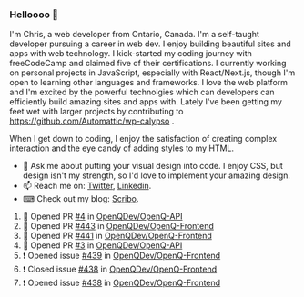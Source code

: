 ### Helloooo 👋

I'm Chris, a web developer from Ontario, Canada. I'm a self-taught developer pursuing a career in web dev. I enjoy building beautiful sites and apps with web technology.
I kick-started my coding journey with freeCodeCamp and claimed five of their certifications.  I currently working on personal projects in JavaScript, especially with React/Next.js, though I'm open to learning other languages and frameworks. I love the web platform and I'm excited by the powerful technolgies which can developers can efficiently build amazing sites and apps with. Lately I've been getting my feet wet with larger projects by contributing to https://github.com/Automattic/wp-calypso .

When I get down to coding, I enjoy the satisfaction of creating complex interaction and the eye candy of adding styles to my HTML. 

- 💬 Ask me about putting your visual design into code. I enjoy CSS, but design isn't my strength, so I'd love to implement your amazing design.
- 📫 Reach me on: [Twitter](https://twitter.com/Christo28120856), [Linkedin](https://www.linkedin.com/in/christopher-stevers-07b9a5204/).
- ⌨ Check out my blog: [Scribo](https://christopherstevers.cf).
<!--
**Christopher-Stevers/Christopher-Stevers** is a ✨ _special_ ✨ repository because its `README.md` (this file) appears on your GitHub profile.

Here are some ideas to get you started:

- 🔭 I’m currently working on ...
- 🌱 I’m currently learning ...
- 👯 I’m looking to collaborate on ...
- 🤔 I’m looking for help with ...
- 😄 Pronouns: ...
- ⚡ Fun fact: ...
-->

<!--START_SECTION:activity-->
1. 💪 Opened PR [#4](https://github.com/OpenQDev/OpenQ-API/pull/4) in [OpenQDev/OpenQ-API](https://github.com/OpenQDev/OpenQ-API)
2. 💪 Opened PR [#443](https://github.com/OpenQDev/OpenQ-Frontend/pull/443) in [OpenQDev/OpenQ-Frontend](https://github.com/OpenQDev/OpenQ-Frontend)
3. 💪 Opened PR [#441](https://github.com/OpenQDev/OpenQ-Frontend/pull/441) in [OpenQDev/OpenQ-Frontend](https://github.com/OpenQDev/OpenQ-Frontend)
4. 💪 Opened PR [#3](https://github.com/OpenQDev/OpenQ-API/pull/3) in [OpenQDev/OpenQ-API](https://github.com/OpenQDev/OpenQ-API)
5. ❗️ Opened issue [#439](https://github.com/OpenQDev/OpenQ-Frontend/issues/439) in [OpenQDev/OpenQ-Frontend](https://github.com/OpenQDev/OpenQ-Frontend)
6. ❗️ Closed issue [#438](https://github.com/OpenQDev/OpenQ-Frontend/issues/438) in [OpenQDev/OpenQ-Frontend](https://github.com/OpenQDev/OpenQ-Frontend)
7. ❗️ Opened issue [#438](https://github.com/OpenQDev/OpenQ-Frontend/issues/438) in [OpenQDev/OpenQ-Frontend](https://github.com/OpenQDev/OpenQ-Frontend)
<!--END_SECTION:activity-->
